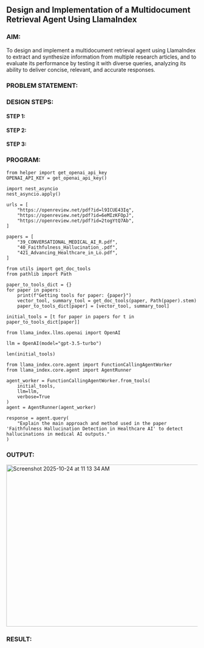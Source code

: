 ## Design and Implementation of a Multidocument Retrieval Agent Using LlamaIndex

### AIM:
To design and implement a multidocument retrieval agent using LlamaIndex to extract and synthesize information from multiple research articles, and to evaluate its performance by testing it with diverse queries, analyzing its ability to deliver concise, relevant, and accurate responses.

### PROBLEM STATEMENT:

### DESIGN STEPS:

#### STEP 1:

#### STEP 2:

#### STEP 3:

### PROGRAM:
```
from helper import get_openai_api_key
OPENAI_API_KEY = get_openai_api_key()
```
```
import nest_asyncio
nest_asyncio.apply()
```
```
urls = [
    "https://openreview.net/pdf?id=l9ICUE43Iq",
    "https://openreview.net/pdf?id=6eMIzKFOpJ",
    "https://openreview.net/pdf?id=2togYtQ7Ab",
]

papers = [
    "39_CONVERSATIONAL_MEDICAL_AI_R.pdf",
    "40_Faithfulness_Hallucination_.pdf",
    "421_Advancing_Healthcare_in_Lo.pdf",
]
```
```
from utils import get_doc_tools
from pathlib import Path

paper_to_tools_dict = {}
for paper in papers:
    print(f"Getting tools for paper: {paper}")
    vector_tool, summary_tool = get_doc_tools(paper, Path(paper).stem)
    paper_to_tools_dict[paper] = [vector_tool, summary_tool]
```
```
initial_tools = [t for paper in papers for t in paper_to_tools_dict[paper]]
```
```
from llama_index.llms.openai import OpenAI

llm = OpenAI(model="gpt-3.5-turbo")
```
```
len(initial_tools)
```
```
from llama_index.core.agent import FunctionCallingAgentWorker
from llama_index.core.agent import AgentRunner

agent_worker = FunctionCallingAgentWorker.from_tools(
    initial_tools, 
    llm=llm, 
    verbose=True
)
agent = AgentRunner(agent_worker)
```
```
response = agent.query(
    "Explain the main approach and method used in the paper 'Faithfulness Hallucination Detection in Healthcare AI' to detect hallucinations in medical AI outputs."
)
```
### OUTPUT:

<img width="1057" height="425" alt="Screenshot 2025-10-24 at 11 13 34 AM" src="https://github.com/user-attachments/assets/06027ead-3e99-4dec-aa35-db5a9f38db1d" />

### RESULT:
